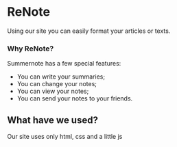# ReNote
Using our site you can easily format your articles or texts.
### Why ReNote? ###
Summernote has a few special features:
* You can write your summaries;
* You can change your notes;
* You can view your notes;
* You can send your notes to your friends.
## What have we used? ##
Our site uses only html, css and a little js
